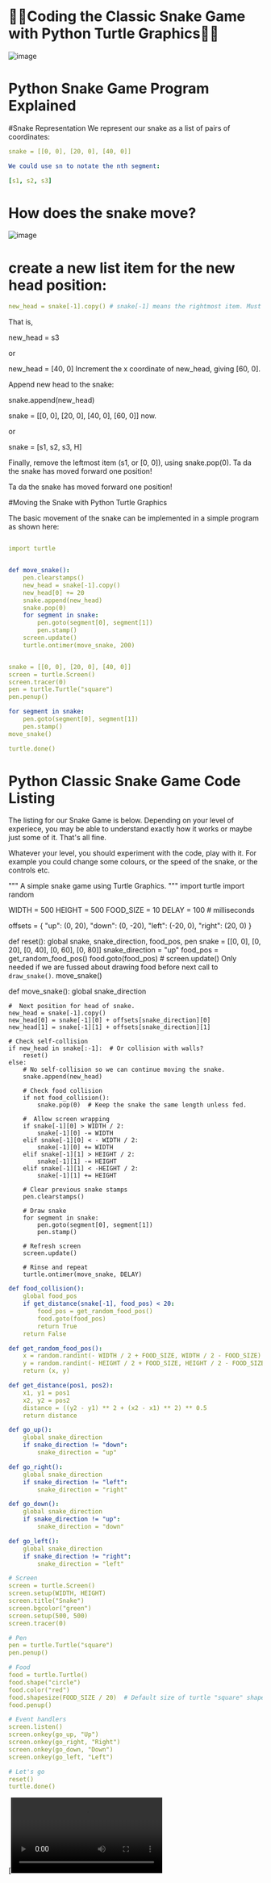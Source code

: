 # 🐍🐍Coding the Classic Snake Game with Python Turtle Graphics🐍🐍



![image](./snake.png)


# Python Snake Game Program Explained
#Snake Representation
We represent our snake as a list of pairs of coordinates:

```yaml
snake = [[0, 0], [20, 0], [40, 0]]

We could use sn to notate the nth segment:

[s1, s2, s3]
```

# How does the snake move?


![image](./snake2.png)


# create a new list item for the new head position:
```yaml
new_head = snake[-1].copy() # snake[-1] means the rightmost item. Must be copied or original would be modified by next step.
```
That is,

new_head = s3

or

new_head = [40, 0]
Increment the x coordinate of new_head, giving [60, 0].

Append new head to the snake:

snake.append(new_head)

snake = [[0, 0], [20, 0], [40, 0], [60, 0]] now.

or

snake = [s1, s2, s3, H]

Finally, remove the leftmost item (s1, or [0, 0]), using snake.pop(0).
Ta da the snake has moved forward one position!

Ta da the snake has moved forward one position!

#Moving the Snake with Python Turtle Graphics

The basic movement of the snake can be implemented in a simple program as shown here:

```yaml

import turtle


def move_snake():
    pen.clearstamps()
    new_head = snake[-1].copy()
    new_head[0] += 20
    snake.append(new_head)
    snake.pop(0)
    for segment in snake:
        pen.goto(segment[0], segment[1])
        pen.stamp()
    screen.update()
    turtle.ontimer(move_snake, 200)


snake = [[0, 0], [20, 0], [40, 0]]
screen = turtle.Screen()
screen.tracer(0)
pen = turtle.Turtle("square")
pen.penup()

for segment in snake:
    pen.goto(segment[0], segment[1])
    pen.stamp()
move_snake()

turtle.done()
```

# Python Classic Snake Game Code Listing


The listing for our Snake Game is below. Depending on your level of experiece, you may be able to understand exactly how it works or maybe just some of it. That's all fine.

Whatever your level, you should experiment with the code, play with it. For example you could change some colours, or the speed of the snake, or the controls etc.

""" A simple snake game using Turtle Graphics. """
import turtle
import random

WIDTH = 500
HEIGHT = 500
FOOD_SIZE = 10
DELAY = 100  # milliseconds

offsets = {
    "up": (0, 20),
    "down": (0, -20),
    "left": (-20, 0),
    "right": (20, 0)
}

def reset():
    global snake, snake_direction, food_pos, pen
    snake = [[0, 0], [0, 20], [0, 40], [0, 60], [0, 80]]
    snake_direction = "up"
    food_pos = get_random_food_pos()
    food.goto(food_pos)
    # screen.update() Only needed if we are fussed about drawing food before next call to `draw_snake()`.
    move_snake()

def move_snake():
    global snake_direction

    #  Next position for head of snake.
    new_head = snake[-1].copy()
    new_head[0] = snake[-1][0] + offsets[snake_direction][0]
    new_head[1] = snake[-1][1] + offsets[snake_direction][1]

    # Check self-collision
    if new_head in snake[:-1]:  # Or collision with walls?
        reset()
    else:
        # No self-collision so we can continue moving the snake.
        snake.append(new_head)

        # Check food collision
        if not food_collision():
            snake.pop(0)  # Keep the snake the same length unless fed.

        #  Allow screen wrapping
        if snake[-1][0] > WIDTH / 2:
            snake[-1][0] -= WIDTH
        elif snake[-1][0] < - WIDTH / 2:
            snake[-1][0] += WIDTH
        elif snake[-1][1] > HEIGHT / 2:
            snake[-1][1] -= HEIGHT
        elif snake[-1][1] < -HEIGHT / 2:
            snake[-1][1] += HEIGHT

        # Clear previous snake stamps
        pen.clearstamps()

        # Draw snake
        for segment in snake:
            pen.goto(segment[0], segment[1])
            pen.stamp()

        # Refresh screen
        screen.update()

        # Rinse and repeat
        turtle.ontimer(move_snake, DELAY)
```yaml
def food_collision():
    global food_pos
    if get_distance(snake[-1], food_pos) < 20:
        food_pos = get_random_food_pos()
        food.goto(food_pos)
        return True
    return False

def get_random_food_pos():
    x = random.randint(- WIDTH / 2 + FOOD_SIZE, WIDTH / 2 - FOOD_SIZE)
    y = random.randint(- HEIGHT / 2 + FOOD_SIZE, HEIGHT / 2 - FOOD_SIZE)
    return (x, y)

def get_distance(pos1, pos2):
    x1, y1 = pos1
    x2, y2 = pos2
    distance = ((y2 - y1) ** 2 + (x2 - x1) ** 2) ** 0.5
    return distance

def go_up():
    global snake_direction
    if snake_direction != "down":
        snake_direction = "up"

def go_right():
    global snake_direction
    if snake_direction != "left":
        snake_direction = "right"

def go_down():
    global snake_direction
    if snake_direction != "up":
        snake_direction = "down"

def go_left():
    global snake_direction
    if snake_direction != "right":
        snake_direction = "left"

# Screen
screen = turtle.Screen()
screen.setup(WIDTH, HEIGHT)
screen.title("Snake")
screen.bgcolor("green")
screen.setup(500, 500)
screen.tracer(0)

# Pen
pen = turtle.Turtle("square")
pen.penup()

# Food
food = turtle.Turtle()
food.shape("circle")
food.color("red")
food.shapesize(FOOD_SIZE / 20)  # Default size of turtle "square" shape is 20.
food.penup()

# Event handlers
screen.listen()
screen.onkey(go_up, "Up")
screen.onkey(go_right, "Right")
screen.onkey(go_down, "Down")
screen.onkey(go_left, "Left")

# Let's go
reset()
turtle.done()
```


[![Watch the video](/video/content/4279611/snake.mp4)
